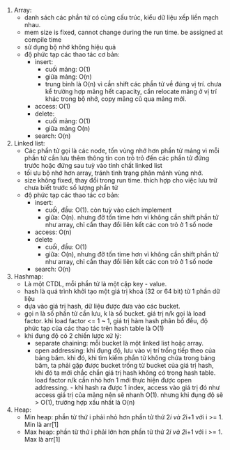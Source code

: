 1. Array: 
	- danh sách các phần tử có cùng cấu trúc, kiểu dữ liệu xếp liền mạch nhau.
	- mem size is fixed, cannot change during the run time. be assigned at compile time
	- sử dụng bộ nhớ không hiệu quả
	- độ phức tạp các thao tác cơ bản: 
		- insert: 
			- cuối mảng: O(1)
			- giữa mảng: O(n)
			- trung bình là O(n) vì cần shift các phần tử về đúng vị trí. chưa kể trường hợp mảng hết capacity, cần relocate mảng ở vị trí khác trong bộ nhớ, copy mảng cũ qua mảng mới.
		- access: O(1)
		- delete:
			- cuối mảng: O(1)
			- giữa mảng O(n)
		- search: O(n)
2. Linked list: 
	- Các phần tử gọi là các node, tốn vùng nhớ hơn phần tử mảng vì mỗi phần tử cần lưu thêm thông tin con trỏ trỏ đến các phần tử đứng trước hoặc đứng sau tuỳ vào tính chất linked list
	- tối ưu bộ nhớ hơn array, tránh tình trạng phân mảnh vùng nhớ.
	- size không fixed, thay đổi trong run time. thích hợp cho việc lưu trữ chưa biết trước số lượng phần tử
	- độ phức tạp các thao tác cơ bản: 
		- insert: 
			- cuối, đầu: O(1). còn tuỳ vào cách implement 
			- giữa: O(n). nhưng đỡ tốn time hơn vì không cần shift phần tử như array, chỉ cần thay đổi liên kết các con trỏ ở 1 số node
		- access: O(n)
		- delete
			- cuối, đầu: O(1)
			- giữa: O(n), nhưng đỡ tốn time hơn vì không cần shift phần tử như array, chỉ cần thay đổi liên kết các con trỏ ở 1 số node
		- search: O(n)
3. Hashmap:
	- Là một CTDL, mỗi phần tử là một cặp key - value.
	- hash là quá trình khởi tạo một giá trị khoá (32 or 64 bit) từ 1 phần dữ liệu
	- dựa vào giá trị hash, dữ liệu được đưa vào các bucket.
	- gọi n là số phần tử cần lưu, k là số bucket. giá trị n/k gọi là load factor. khi load factor <= 1 ~ 1, giá trị hàm hash phân bố đều, độ phức tạp của các thao tác trên hash table là O(1)
	- khi đụng độ có 2 chiến lược xử lý:
		- separate chaining: mỗi bucket là một linked list hoặc array.
		- open addressing: khi đụng độ, lưu vào vị trí trống tiếp theo của bảng băm. khi đó, khi tìm kiếm phần tử không chứa trong bảng băm, ta phải gặp được bucket trống từ bucket của giá trị hash, khi đó ta mới chắc chắn giá trị hash không có trong hash table. load factor n/k cần nhỏ hơn 1 mới thực hiện được open addressing.
				- khi hash ra được 1 index, access vào giá trị đó như access giá trị của mảng nên sẽ nhanh O(1). nhưng khi đụng độ sẽ > O(1), trường hợp xấu nhất là O(n)
4. Heap:
	- Min heap: phần từ thứ i phải nhỏ hơn phần tử thứ 2*i và 2*i+1 với i >= 1. Min là arr[1]
	- Max heap: phần từ thứ i phải lớn hơn phần tử thứ 2*i và 2*i+1 với i >= 1. Max là arr[1]